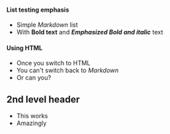 #### List testing emphasis  
- Simple _Markdown_ list
- With __Bold text__ and ___Emphasized Bold and italic___ text

<h4> Using HTML </h4>
<ul>
  <li>Once you switch to HTML</li>
  <li>You can't switch back to <i>Markdown</i></li>
  <li>Or can you?</li>
  </ul>
  
## 2nd level header
  
  - This works
  - Amazingly
